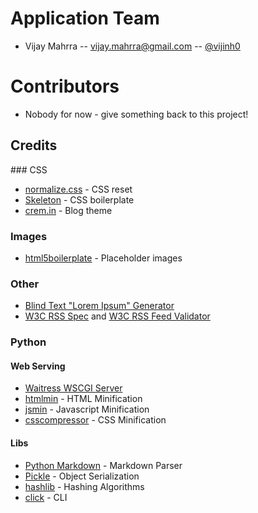 # Application Team

* Vijay Mahrra -- vijay.mahrra@gmail.com -- [@vijinh0](https://twitter.com/vijinh0)

# Contributors

* Nobody for now - give something back to this project!

## Credits

### CSS
* [normalize.css](http://necolas.github.io/normalize.css/) - CSS reset
* [Skeleton](http://getskeleton.com/) - CSS boilerplate
* [crem.in](https://github.com/kudos/crem.in/tree/master/css) - Blog theme

### Images
* [html5boilerplate](https://html5boilerplate.com/) - Placeholder images

### Other
* [Blind Text "Lorem Ipsum" Generator](http://www.blindtextgenerator.com/lorem-ipsum)
* [W3C RSS Spec](http://validator.w3.org/feed/docs/rss2.html) and [W3C RSS Feed Validator](http://validator.w3.org/feed/check.cgi)

### Python
#### Web Serving
* [Waitress WSCGI Server](http://docs.pylonsproject.org/projects/waitress/en/latest/index.html)
* [htmlmin](http://docs.python.org/library/htmlmin) - HTML Minification
* [jsmin](https://bitbucket.org/dcs/jsmin/) - Javascript Minification
* [csscompressor](https://pypi.python.org/pypi/csscompressor) - CSS Minification
#### Libs
* [Python Markdown](http://pythonhosted.org//Markdown/siteindex.html) - Markdown Parser
* [Pickle](https://docs.python.org/2/library/pickle.html) - Object Serialization
* [hashlib](https://docs.python.org/2/library/hashlib.html) - Hashing Algorithms
* [click](http://click.pocoo.org/4/) - CLI
